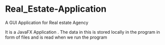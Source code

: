 # Real_Estate-Application
A GUI Application for Real estate Agency 

It is a JavaFX Application . 
The data in this is stored locally in the program in form of files and is read when we run the program 

